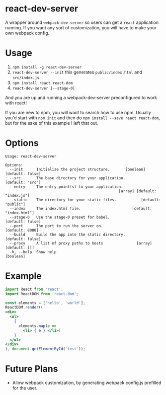 # react-dev-server
A wrapper around `webpack-dev-server` so users can get a `react` application
running. If you want any sort of customization, you will have to make your own
webpack config.

# Usage
1. `npm install -g react-dev-server`
2. `react-dev-server --init` this generates `public/index.html` and `src/index.js`.
3. `npm install react react-dom`
4. `react-dev-server [--stage-0]`

And you are up and running a webpack-dev-server preconfigured to work with react!

If you are new to npm, you will want to search how to use npm. Usually you'd
start with `npm init` and then do `npm install --save react react-dom`, but for
the sake of this example I left that out.

# Options
```
Usage: react-dev-server

Options:
  --init      Initialize the project structure.       [boolean] [default: false]
  --src       The base directory for your application.          [default: "src"]
  --entry     The entry point(s) to your application.
                                                   [array] [default: "index.js"]
  --static    The directory for your static files.           [default: "public"]
  --index     The index.html file.                       [default: "index.html"]
  --stage-0   Use the stage-0 preset for babel.                 [default: false]
  --port      The port to run the server on.                     [default: 8080]
  --build     Build the app into the static directory.          [default: false]
  --proxy     A list of proxy paths to hosts               [array] [default: []]
  -h, --help  Show help                                                [boolean]
```

# Example
```jsx
import React from 'react';
import ReactDOM from 'react-dom';

const elements = ['hello', 'world'];
ReactDOM.render((
<div>
  <ul>
    {
      elements.map(e =>
        <li> { e } </li>)
    }
  </ul>
</div>
), document.getElementById('test'));
```

# Future Plans
- Allow webpack customization, by generating webpack.config.js prefilled
  for the user.

